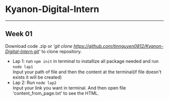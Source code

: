 # Kyanon-Digital-Intern 
***

## Week 01 
Download code .zip or *'git clone https://github.com/tinnguyen0812/Kyanon-Digital-Intern.git'* to clone repository.  
* Lap 1: run `npm init` in terminal to installize all package needed and run `node lap1`  
Input your path of file and then the content at the terminal(if file doesn't exists it will be created)  
* Lap 2: Run `node lap2`  
Input your link you want in terminal. And then open file 'content_from_page.txt' to see the HTML.
